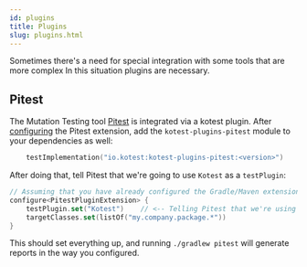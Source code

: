 ```yaml
---
id: plugins
title: Plugins
slug: plugins.html
---
```


Sometimes there's a need for special integration with some tools that are more complex
In this situation plugins are necessary.


## Pitest

The Mutation Testing tool [Pitest](https://pitest.org/) is integrated via a kotest plugin. After [configuring](https://gradle-pitest-plugin.solidsoft.info/) the Pitest extension, add the `kotest-plugins-pitest` module to your dependencies as well:

```kotlin
    testImplementation("io.kotest:kotest-plugins-pitest:<version>")
```

After doing that, tell Pitest that we're going to use `Kotest` as a `testPlugin`:

```kotlin
// Assuming that you have already configured the Gradle/Maven extension
configure<PitestPluginExtension> {
    testPlugin.set("Kotest")    // <-- Telling Pitest that we're using Kotest
    targetClasses.set(listOf("my.company.package.*"))
}
```

This should set everything up, and running `./gradlew pitest` will generate reports in the way you configured.
